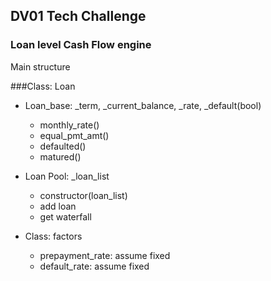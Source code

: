 ## DV01 Tech Challenge
### Loan level Cash Flow engine

Main structure

###Class: Loan 

* Loan_base: _term, _current_balance, _rate, _default(bool)
  * monthly_rate()
  * equal_pmt_amt()
  * defaulted()
  * matured()
  
* Loan Pool: _loan_list
  * constructor(loan_list)
  * add loan
  * get waterfall
  
    
* Class: factors
    * prepayment_rate: assume fixed
    * default_rate: assume fixed
    

